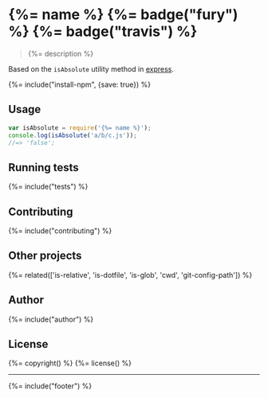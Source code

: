 # {%= name %} {%= badge("fury") %} {%= badge("travis") %}

> {%= description %}

Based on the `isAbsolute` utility method in [express](https://github.com/visionmedia/express).

{%= include("install-npm", {save: true}) %}

## Usage

```js
var isAbsolute = require('{%= name %}');
console.log(isAbsolute('a/b/c.js'));
//=> 'false';
```

## Running tests
{%= include("tests") %}

## Contributing
{%= include("contributing") %}

## Other projects
{%= related(['is-relative', 'is-dotfile', 'is-glob', 'cwd', 'git-config-path']) %}

## Author
{%= include("author") %}

## License
{%= copyright() %}
{%= license() %}

***

{%= include("footer") %}
